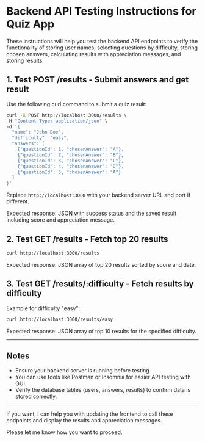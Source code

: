 # Backend API Testing Instructions for Quiz App

These instructions will help you test the backend API endpoints to verify the functionality of storing user names, selecting questions by difficulty, storing chosen answers, calculating results with appreciation messages, and storing results.

## 1. Test POST /results - Submit answers and get result

Use the following curl command to submit a quiz result:

```bash
curl -X POST http://localhost:3000/results \
-H "Content-Type: application/json" \
-d '{
  "name": "John Doe",
  "difficulty": "easy",
  "answers": [
    {"questionId": 1, "chosenAnswer": "A"},
    {"questionId": 2, "chosenAnswer": "B"},
    {"questionId": 3, "chosenAnswer": "C"},
    {"questionId": 4, "chosenAnswer": "D"},
    {"questionId": 5, "chosenAnswer": "A"}
  ]
}'
```

Replace `http://localhost:3000` with your backend server URL and port if different.

Expected response: JSON with success status and the saved result including score and appreciation message.

## 2. Test GET /results - Fetch top 20 results

```bash
curl http://localhost:3000/results
```

Expected response: JSON array of top 20 results sorted by score and date.

## 3. Test GET /results/:difficulty - Fetch results by difficulty

Example for difficulty "easy":

```bash
curl http://localhost:3000/results/easy
```

Expected response: JSON array of top 10 results for the specified difficulty.

---

## Notes

- Ensure your backend server is running before testing.
- You can use tools like Postman or Insomnia for easier API testing with GUI.
- Verify the database tables (users, answers, results) to confirm data is stored correctly.

---

If you want, I can help you with updating the frontend to call these endpoints and display the results and appreciation messages.

Please let me know how you want to proceed.

